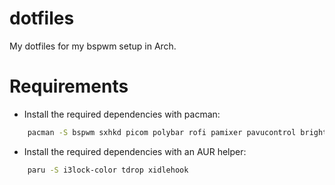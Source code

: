 # dotfiles
My dotfiles for my bspwm setup in Arch.

# Requirements
* Install the required dependencies with pacman:
```sh
    pacman -S bspwm sxhkd picom polybar rofi pamixer pavucontrol brightnessctl xcolor clipcat playerctl flameshot feh dunst xorg-xsetroot polkit-gnome
```
* Install the required dependencies with an AUR helper:
```sh
    paru -S i3lock-color tdrop xidlehook
```
